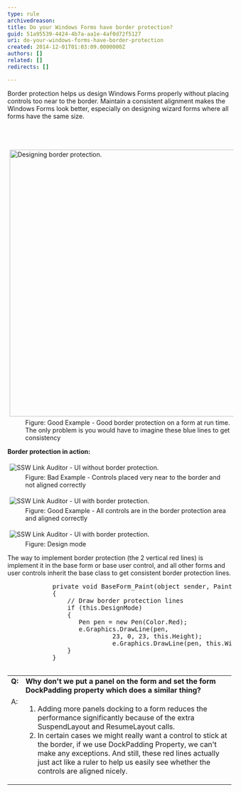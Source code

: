 ```yaml
---
type: rule
archivedreason: 
title: Do your Windows Forms have border protection?
guid: 51a95539-4424-4b7a-aa1e-4af0d72f5127
uri: do-your-windows-forms-have-border-protection
created: 2014-12-01T01:03:09.0000000Z
authors: []
related: []
redirects: []

---
```



<p>Border protection helps us design Windows Forms properly without placing
 controls too near to the border. Maintain a consistent alignment makes 
the Windows Forms look better, especially on designing wizard forms 
where all forms have the same size.</p>
<br><excerpt class='endintro'></excerpt><br>
<dl class="goodImage"><dt> 
      <img alt="Designing border protection." src="http&#58;//www.ssw.com.au/ssw/Standards/Rules/Images/BorderProtectionExample.gif" style="margin&#58;5px;width&#58;600px;" /> 
   </dt><dd>Figure&#58; Good Example - Good border protection on a form at run time. The only problem is you would have to imagine these blue lines to get consistency</dd></dl><p> 
   <strong>Border protection in action&#58;</strong></p><dl class="badImage"><dt> 
      <img alt="SSW Link Auditor - UI without border protection." src="http&#58;//www.ssw.com.au/ssw/Standards/Rules/Images/BorderProtectionBad.gif" style="margin&#58;5px;" /> 
   </dt><dd>Figure&#58; Bad Example - Controls placed very near to the border and not aligned correctly</dd></dl><dl class="goodImage"><dt> 
      <img alt="SSW Link Auditor - UI with border protection." src="http&#58;//www.ssw.com.au/ssw/Standards/Rules/Images/BorderProtectionGood.gif" style="margin&#58;5px;" /> 
   </dt><dd>Figure&#58; Good Example - All controls are in the border protection area and aligned correctly</dd></dl><dl class="image"><dt> 
      <img alt="SSW Link Auditor - UI with border protection." src="http&#58;//www.ssw.com.au/ssw/Standards/Rules/Images/BorderProtectionDesign.gif" style="margin&#58;5px;" /> 
   </dt><dd>Figure&#58; Design mode</dd></dl><p>The way to implement border protection (the 2 vertical red lines) is implement it in the base form or base user control, and all other forms and user controls inherit the base class to get consistent border protection lines.</p><dl class="code"><dt><pre>            private void BaseForm_Paint(object sender, PaintEventArgs e)
            &#123;
                // Draw border protection lines 
                if (this.DesignMode) 
                &#123; 
                   Pen pen = new Pen(Color.Red); 
                   e.Graphics.DrawLine(pen,
                            23, 0, 23, this.Height); 
                            e.Graphics.DrawLine(pen, this.Width - 23, 0, this.Width - 23, this.Height); 
                &#125; 
            &#125;
            </pre></dt></dl><table class="clsSSWTable"><tbody><tr><td valign="top"> 
            <strong>Q&#58;</strong></td><td> 
            <strong>Why don't we put a panel on the form and set the form DockPadding property which does a similar thing?</strong></td></tr><tr><td valign="top">A&#58;</td><td><ol><li>Adding more panels docking to a form reduces the performance significantly because of the extra SuspendLayout and ResumeLayout calls.</li><li>In certain cases we might really want a control to stick at the border, if we use DockPadding Property, we can't make any exceptions. And still, these red lines actually just act like a ruler to help us easily see whether the controls are aligned nicely.</li></ol></td></tr></tbody></table>


